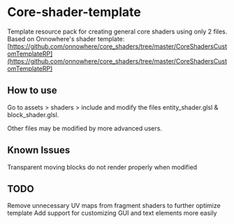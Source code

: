 # Core-shader-template
Template resource pack for creating general core shaders using only 2 files.
Based on Onnowhere's shader template: [https://github.com/onnowhere/core_shaders/tree/master/CoreShadersCustomTemplateRP](https://github.com/onnowhere/core_shaders/tree/master/CoreShadersCustomTemplateRP)

## How to use
Go to assets > shaders > include and modify the files entity_shader.glsl & block_shader.glsl.  

Other files may be modified by more advanced users.

## Known Issues  
Transparent moving blocks do not render properly when modified

## TODO  
Remove unnecessary UV maps from fragment shaders to further optimize template
Add support for customizing GUI and text elements more easily

